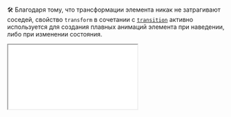 
🛠 Благодаря тому, что трансформации элемента никак не затрагивают соседей, свойство `transform` в сочетании с [`transition`](/css/transition) активно используется для создания плавных анимаций элемента при наведении, либо при изменении состояния.

<iframe title="Font-size vs. Transform" src="../demos/font-size-transform.html"></iframe>
